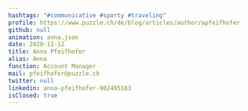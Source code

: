 ```yaml
---
hashtags: "#communicative #sporty #traveling"
profile: https://www.puzzle.ch/de/blog/articles/author/apfeifhofer
github: null
animation: anna.json
date: 2020-11-12
title: Anna Pfeifhofer
alias: Anna
function: Account Manager
mail: pfeifhofer@puzzle.ch
twitter: null
linkedin: anna-pfeifhofer-902495183
isClosed: true
---
```

